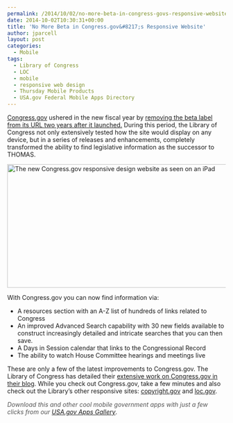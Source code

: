 ```yaml
---
permalink: /2014/10/02/no-more-beta-in-congress-govs-responsive-website/
date: 2014-10-02T10:30:31+00:00
title: 'No More Beta in Congress.gov&#8217;s Responsive Website'
author: jparcell
layout: post
categories:
  - Mobile
tags:
  - Library of Congress
  - LOC
  - mobile
  - responsive web design
  - Thursday Mobile Products
  - USA.gov Federal Mobile Apps Directory
---
```


[Congress.gov](https://www.congress.gov/) ushered in the new fiscal year by [removing the beta label from its URL two years after it launched.](http://blogs.gov.gov/law/2014/09/congress-gov-removing-the-beta-label-and-new-enhancements/) During this period, the Library of Congress not only extensively tested how the site would display on any device, but in a series of releases and enhancements, completely transformed the ability to find legislative information as the successor to THOMAS.

<img class="aligncenter size-full wp-image-209822" src="https://s3.amazonaws.com/sitesusa/wp-content/uploads/sites/212/2014/10/600-x-284-congressdotgov-multiple-devices.jpg" alt="The new Congress.gov responsive design website as seen on an iPad" width="600" height="284" />

With Congress.gov you can now find information via:

  * A resources section with an A-Z list of hundreds of links related to Congress
  * An improved Advanced Search capability with 30 new fields available to construct increasingly detailed and intricate searches that you can then save.
  * A Days in Session calendar that links to the Congressional Record
  * The ability to watch House Committee hearings and meetings live

These are only a few of the latest improvements to Congress.gov. The Library of Congress has detailed their [extensive work on Congress.gov in their blog](http://blogs.gov.gov/law/page/1/?s=congress.gov). While you check out Congress.gov, take a few minutes and also check out the Library&#8217;s other responsive sites: [copyright.gov](http://copyright.gov/) and [loc.gov](http://www.gov.gov/).

<em style="color: #555555">Download this and other cool mobile government apps with just a few clicks from our <a href="http://apps.usa.gov/">USA.gov Apps Gallery</a></em>.